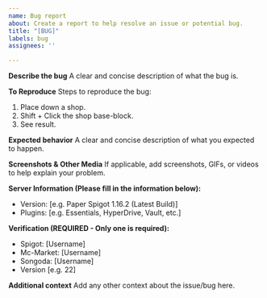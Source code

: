 ```yaml
---
name: Bug report
about: Create a report to help resolve an issue or potential bug.
title: "[BUG]"
labels: bug
assignees: ''

---
```


**Describe the bug**
A clear and concise description of what the bug is.

**To Reproduce**
Steps to reproduce the bug:
1. Place down a shop.
2. Shift + Click the shop base-block.
3. See result.

**Expected behavior**
A clear and concise description of what you expected to happen.

**Screenshots & Other Media**
If applicable, add screenshots, GIFs, or videos to help explain your problem.

**Server Information (Please fill in the information below):**
 - Version: [e.g. Paper Spigot 1.16.2 (Latest Build)]
 - Plugins: [e.g. Essentials, HyperDrive, Vault, etc.]

**Verification (REQUIRED - Only one is required):**
 - Spigot: [Username]
 - Mc-Market: [Username]
 - Songoda: [Username]
 - Version [e.g. 22]

**Additional context**
Add any other context about the issue/bug here.
